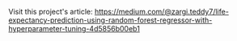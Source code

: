 Visit this project's article: https://medium.com/@zargi.teddy7/life-expectancy-prediction-using-random-forest-regressor-with-hyperparameter-tuning-4d5856b00eb1
